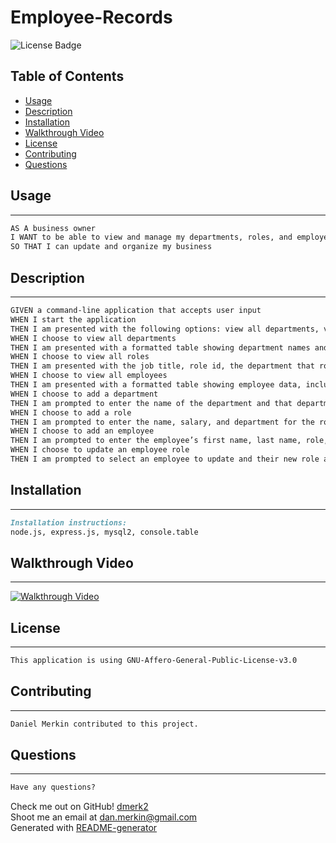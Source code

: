 # Employee-Records

![License Badge](https://img.shields.io/github/license/dmerk2/Employee-Records)

## Table of Contents

- [Usage](#usage)
- [Description](#description)
- [Installation](#installation)
- [Walkthrough Video](#walkthrough-video)
- [License](#installation)
- [Contributing](#installation)
- [Questions](#questions)

## Usage

---

```md
AS A business owner
I WANT to be able to view and manage my departments, roles, and employees
SO THAT I can update and organize my business
```

## Description

---

```md
GIVEN a command-line application that accepts user input
WHEN I start the application
THEN I am presented with the following options: view all departments, view all roles, view all employees, add a department, add a role, add an employee, and update an employee role
WHEN I choose to view all departments
THEN I am presented with a formatted table showing department names and department ids
WHEN I choose to view all roles
THEN I am presented with the job title, role id, the department that role belongs to, and the salary for that role
WHEN I choose to view all employees
THEN I am presented with a formatted table showing employee data, including employee ids, first names, last names, job titles, departments, salaries, and managers that the employees report to
WHEN I choose to add a department
THEN I am prompted to enter the name of the department and that department is added to the database
WHEN I choose to add a role
THEN I am prompted to enter the name, salary, and department for the role and that role is added to the database
WHEN I choose to add an employee
THEN I am prompted to enter the employee’s first name, last name, role, and manager, and that employee is added to the database
WHEN I choose to update an employee role
THEN I am prompted to select an employee to update and their new role and this information is updated in the database 
```

## Installation

---

```md
Installation instructions:
node.js, express.js, mysql2, console.table
```

## Walkthrough Video

---

[![Walkthrough Video](./Assets/12-sql-homework-video-thumbnail.png)](https://2u-20.wistia.com/medias/2lnle7xnpk)

## License

---

```md
This application is using GNU-Affero-General-Public-License-v3.0
```

## Contributing

---

```md
Daniel Merkin contributed to this project.
```

## Questions

---

```md
Have any questions?
```

Check me out on GitHub! [dmerk2](https://github.com/dmerk2)<br>
Shoot me an email at dan.merkin@gmail.com<br>
Generated with [README-generator](https://github.com/dmerk2/Professional-README-Generator)
